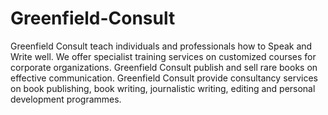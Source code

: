 # Greenfield-Consult
Greenfield Consult teach individuals and professionals how to Speak and Write well. We offer specialist training services on customized courses for corporate organizations. Greenfield Consult publish and sell rare books on effective communication. Greenfield Consult provide consultancy services on book publishing, book writing, journalistic writing, editing and personal development programmes. 
